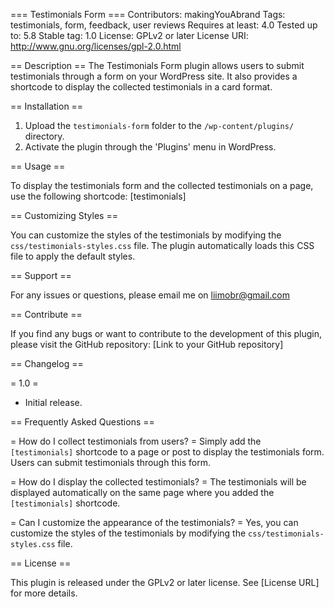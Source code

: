 === Testimonials Form ===
Contributors: makingYouAbrand
Tags: testimonials, form, feedback, user reviews
Requires at least: 4.0
Tested up to: 5.8
Stable tag: 1.0
License: GPLv2 or later
License URI: http://www.gnu.org/licenses/gpl-2.0.html

== Description ==
The Testimonials Form plugin allows users to submit testimonials through a form on your WordPress site. It also provides a shortcode to display the collected testimonials in a card format.

== Installation ==

1. Upload the `testimonials-form` folder to the `/wp-content/plugins/` directory.
2. Activate the plugin through the 'Plugins' menu in WordPress.

== Usage ==

To display the testimonials form and the collected testimonials on a page, use the following shortcode:
[testimonials]

== Customizing Styles ==

You can customize the styles of the testimonials by modifying the `css/testimonials-styles.css` file. The plugin automatically loads this CSS file to apply the default styles.

== Support ==

For any issues or questions, please email me on liimobr@gmail.com

== Contribute ==

If you find any bugs or want to contribute to the development of this plugin, please visit the GitHub repository: [Link to your GitHub repository]

== Changelog ==

= 1.0 =
* Initial release.

== Frequently Asked Questions ==

= How do I collect testimonials from users? =
Simply add the `[testimonials]` shortcode to a page or post to display the testimonials form. Users can submit testimonials through this form.

= How do I display the collected testimonials? =
The testimonials will be displayed automatically on the same page where you added the `[testimonials]` shortcode.

= Can I customize the appearance of the testimonials? =
Yes, you can customize the styles of the testimonials by modifying the `css/testimonials-styles.css` file.

== License ==

This plugin is released under the GPLv2 or later license. See [License URL] for more details.


